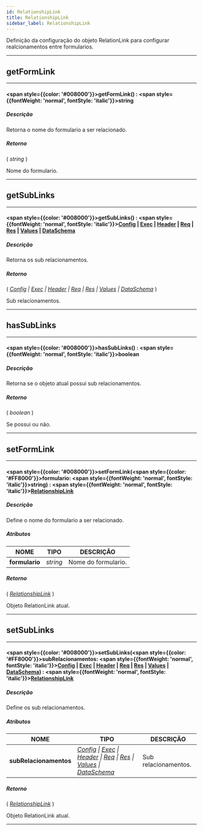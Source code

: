 ```yaml
---
id: RelationshipLink
title: RelationshipLink
sidebar_label: RelationshipLink
---
```


Definição da configuração do objeto RelationLink para configurar realcionamentos entre formularios.

---

## getFormLink

---

#### <span style={{color: '#008000'}}>getFormLink</span>() : <span style={{fontWeight: 'normal', fontStyle: 'italic'}}>string</span>
##### Descrição

Retorna o nome do formulario a ser relacionado.

##### Retorno

( _string_ )

Nome do formulario.

---

## getSubLinks

---

#### <span style={{color: '#008000'}}>getSubLinks</span>() : <span style={{fontWeight: 'normal', fontStyle: 'italic'}}>[Config](../resources/config) &#124; [Exec](../resources/exec) &#124; [Header](../resources/header) &#124; [Req](../resources/req) &#124; [Res](../resources/res) &#124; [Values](../objects/Values) &#124; [DataSchema](../objects/DataSchema)</span>
##### Descrição

Retorna os sub relacionamentos.

##### Retorno

( _[Config](../resources/config) &#124; [Exec](../resources/exec) &#124; [Header](../resources/header) &#124; [Req](../resources/req) &#124; [Res](../resources/res) &#124; [Values](../objects/Values) &#124; [DataSchema](../objects/DataSchema)_ )

Sub relacionamentos.

---

## hasSubLinks

---

#### <span style={{color: '#008000'}}>hasSubLinks</span>() : <span style={{fontWeight: 'normal', fontStyle: 'italic'}}>boolean</span>
##### Descrição

Retorna se o objeto atual possui sub relacionamentos.

##### Retorno

( _boolean_ )

Se possui ou não.

---

## setFormLink

---

#### <span style={{color: '#008000'}}>setFormLink</span>(<span style={{color: '#FF8000'}}>formulario</span>: <span style={{fontWeight: 'normal', fontStyle: 'italic'}}>string</span>) : <span style={{fontWeight: 'normal', fontStyle: 'italic'}}>[RelationshipLink](../objects/RelationshipLink)</span>
##### Descrição

Define o nome do formulario a ser relacionado.

##### Atributos

| NOME | TIPO | DESCRIÇÃO |
|---|---|---|
| **formulario** | _string_ | Nome do formulario. |

##### Retorno

( _[RelationshipLink](../objects/RelationshipLink)_ )

Objeto RelationLink atual.

---

## setSubLinks

---

#### <span style={{color: '#008000'}}>setSubLinks</span>(<span style={{color: '#FF8000'}}>subRelacionamentos</span>: <span style={{fontWeight: 'normal', fontStyle: 'italic'}}>[Config](../resources/config) &#124; [Exec](../resources/exec) &#124; [Header](../resources/header) &#124; [Req](../resources/req) &#124; [Res](../resources/res) &#124; [Values](../objects/Values) &#124; [DataSchema](../objects/DataSchema)</span>) : <span style={{fontWeight: 'normal', fontStyle: 'italic'}}>[RelationshipLink](../objects/RelationshipLink)</span>
##### Descrição

Define os sub relacionamentos.

##### Atributos

| NOME | TIPO | DESCRIÇÃO |
|---|---|---|
| **subRelacionamentos** | _[Config](../resources/config) &#124; [Exec](../resources/exec) &#124; [Header](../resources/header) &#124; [Req](../resources/req) &#124; [Res](../resources/res) &#124; [Values](../objects/Values) &#124; [DataSchema](../objects/DataSchema)_ | Sub relacionamentos. |

##### Retorno

( _[RelationshipLink](../objects/RelationshipLink)_ )

Objeto RelationLink atual.

---

